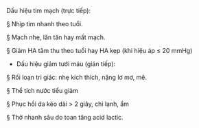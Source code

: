Dấu hiệu tim mạch (trực tiếp):

§ Nhịp tim nhanh theo tuổi.

§ Mạch nhẹ, lăn tăn hay mất mạch.

§ Giảm HA tâm thu theo tuổi hay HA kẹp (khi hiệu áp ≤ 20 mmHg)

- Dấu hiệu giảm tưới máu (gián tiếp):

§ Rối loạn tri giác: nhẹ kích thích, nặng lơ mơ, mê.

§ Thể tích nước tiểu giảm

§ Phục hồi da kéo dài > 2 giây, chi lạnh, ẩm

§ Thở nhanh sâu do toan tăng acid lactic.